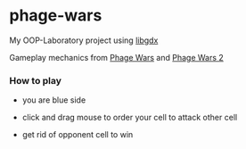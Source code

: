 # phage-wars

My OOP-Laboratory project using [libgdx](https://libgdx.badlogicgames.com)

Gameplay mechanics from [Phage Wars](https://armorgames.com/play/2675/phage-wars) and [Phage Wars 2](https://armorgames.com/play/4013/phage-wars-2)

### How to play

* you are blue side

* click and drag mouse to order your cell to attack other cell

* get rid of opponent cell to win
